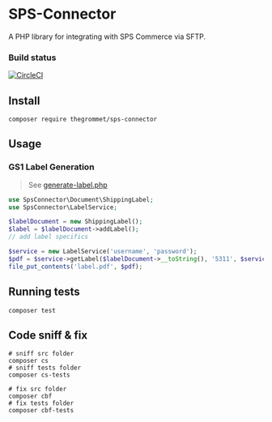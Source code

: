 # SPS-Connector

A PHP library for integrating with SPS Commerce via SFTP.

### Build status

[![CircleCI](https://circleci.com/gh/thegrommet/sps-connector.svg?style=svg)](https://circleci.com/gh/thegrommet/sps-connector)

## Install

```shell
composer require thegrommet/sps-connector
```

## Usage

### GS1 Label Generation

> See [generate-label.php](example/generate-label.php)

```php
use SpsConnector\Document\ShippingLabel;
use SpsConnector\LabelService;

$labelDocument = new ShippingLabel();
$label = $labelDocument->addLabel();
// add label specifics

$service = new LabelService('username', 'password');
$pdf = $service->getLabel($labelDocument->__toString(), '5311', $service::FORMAT_PDF);
file_put_contents('label.pdf', $pdf);
```

## Running tests

```shell
composer test
```

## Code sniff & fix

```shell
# sniff src folder
composer cs
# sniff tests folder
composer cs-tests

# fix src folder
composer cbf
# fix tests folder
composer cbf-tests
```
